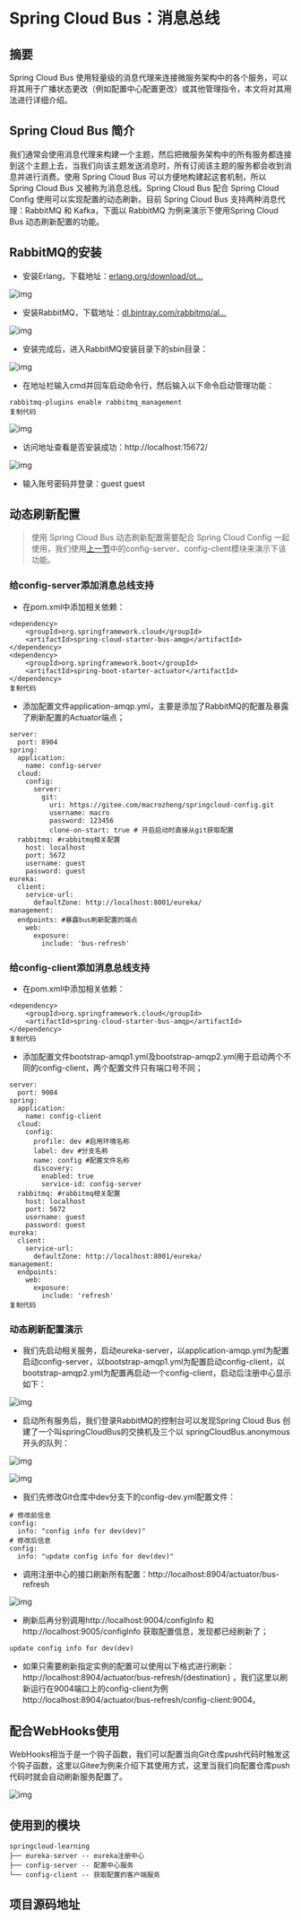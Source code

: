 # Spring Cloud Bus：消息总线

## 摘要

Spring Cloud Bus 使用轻量级的消息代理来连接微服务架构中的各个服务，可以将其用于广播状态更改（例如配置中心配置更改）或其他管理指令，本文将对其用法进行详细介绍。

## Spring Cloud Bus 简介

我们通常会使用消息代理来构建一个主题，然后把微服务架构中的所有服务都连接到这个主题上去，当我们向该主题发送消息时，所有订阅该主题的服务都会收到消息并进行消费。使用 Spring Cloud Bus 可以方便地构建起这套机制，所以 Spring Cloud Bus 又被称为消息总线。Spring Cloud Bus 配合 Spring Cloud Config 使用可以实现配置的动态刷新。目前  Spring Cloud Bus 支持两种消息代理：RabbitMQ 和 Kafka，下面以 RabbitMQ 为例来演示下使用Spring Cloud Bus 动态刷新配置的功能。

## RabbitMQ的安装

- 安装Erlang，下载地址：[erlang.org/download/ot…](http://erlang.org/download/otp_win64_21.3.exe)



![img](../../static/img/16dd48b0e347c12c.png)



- 安装RabbitMQ，下载地址：[dl.bintray.com/rabbitmq/al…](https://dl.bintray.com/rabbitmq/all/rabbitmq-server/3.7.14/rabbitmq-server-3.7.14.exe)



![img](../../static/img/16dd48b0e3cd0c1b.png)



- 安装完成后，进入RabbitMQ安装目录下的sbin目录：



![img](../../static/img/16dd48b0ecaa8bb5.png)



- 在地址栏输入cmd并回车启动命令行，然后输入以下命令启动管理功能：

```
rabbitmq-plugins enable rabbitmq_management
复制代码
```

![img](../../static/img/16dd48b0e8ccea3e.png)





- 访问地址查看是否安装成功：http://localhost:15672/



![img](../../static/img/16dd48b0eb5db4c4.png)



- 输入账号密码并登录：guest guest

## 动态刷新配置

> 使用 Spring Cloud Bus 动态刷新配置需要配合 Spring Cloud Config 一起使用，我们使用[上一节](https://mp.weixin.qq.com/s/xVsKrGeRInn3fwNWrDF-CQ)中的config-server、config-client模块来演示下该功能。

### 给config-server添加消息总线支持

- 在pom.xml中添加相关依赖：

```
<dependency>
    <groupId>org.springframework.cloud</groupId>
    <artifactId>spring-cloud-starter-bus-amqp</artifactId>
</dependency>
<dependency>
    <groupId>org.springframework.boot</groupId>
    <artifactId>spring-boot-starter-actuator</artifactId>
</dependency>
复制代码
```

- 添加配置文件application-amqp.yml，主要是添加了RabbitMQ的配置及暴露了刷新配置的Actuator端点；

```
server:
  port: 8904
spring:
  application:
    name: config-server
  cloud:
    config:
      server:
        git:
          uri: https://gitee.com/macrozheng/springcloud-config.git
          username: macro
          password: 123456
          clone-on-start: true # 开启启动时直接从git获取配置
  rabbitmq: #rabbitmq相关配置
    host: localhost
    port: 5672
    username: guest
    password: guest
eureka:
  client:
    service-url:
      defaultZone: http://localhost:8001/eureka/
management:
  endpoints: #暴露bus刷新配置的端点
    web:
      exposure:
        include: 'bus-refresh'
```

### 给config-client添加消息总线支持

- 在pom.xml中添加相关依赖：

```
<dependency>
    <groupId>org.springframework.cloud</groupId>
    <artifactId>spring-cloud-starter-bus-amqp</artifactId>
</dependency>
复制代码
```

- 添加配置文件bootstrap-amqp1.yml及bootstrap-amqp2.yml用于启动两个不同的config-client，两个配置文件只有端口号不同；

```
server:
  port: 9004
spring:
  application:
    name: config-client
  cloud:
    config:
      profile: dev #启用环境名称
      label: dev #分支名称
      name: config #配置文件名称
      discovery:
        enabled: true
        service-id: config-server
  rabbitmq: #rabbitmq相关配置
    host: localhost
    port: 5672
    username: guest
    password: guest
eureka:
  client:
    service-url:
      defaultZone: http://localhost:8001/eureka/
management:
  endpoints:
    web:
      exposure:
        include: 'refresh'
复制代码
```

### 动态刷新配置演示

- 我们先启动相关服务，启动eureka-server，以application-amqp.yml为配置启动config-server，以bootstrap-amqp1.yml为配置启动config-client，以bootstrap-amqp2.yml为配置再启动一个config-client，启动后注册中心显示如下：



![img](../../static/img/16dd48b0e6512e49.png)



- 启动所有服务后，我们登录RabbitMQ的控制台可以发现Spring Cloud Bus 创建了一个叫springCloudBus的交换机及三个以 springCloudBus.anonymous开头的队列：



![img](../../static/img/16dd48b113e18cdd.png)



![img](../../static/img/16dd48b1120ff7b6.png)



- 我们先修改Git仓库中dev分支下的config-dev.yml配置文件：

```
# 修改前信息
config:
  info: "config info for dev(dev)"
# 修改后信息
config:
  info: "update config info for dev(dev)"  
```

- 调用注册中心的接口刷新所有配置：http://localhost:8904/actuator/bus-refresh



![img](../../static/img/16dd48b1199bb9b4.png)



- 刷新后再分别调用http://localhost:9004/configInfo 和 http://localhost:9005/configInfo 获取配置信息，发现都已经刷新了；

```
update config info for dev(dev)
```

- 如果只需要刷新指定实例的配置可以使用以下格式进行刷新：http://localhost:8904/actuator/bus-refresh/{destination} ，我们这里以刷新运行在9004端口上的config-client为例http://localhost:8904/actuator/bus-refresh/config-client:9004。

## 配合WebHooks使用

WebHooks相当于是一个钩子函数，我们可以配置当向Git仓库push代码时触发这个钩子函数，这里以Gitee为例来介绍下其使用方式，这里当我们向配置仓库push代码时就会自动刷新服务配置了。



![img](../../static/img/16dd48b117c05360.png)



## 使用到的模块

```
springcloud-learning
├── eureka-server -- eureka注册中心
├── config-server -- 配置中心服务
└── config-client -- 获取配置的客户端服务
```

## 项目源码地址


